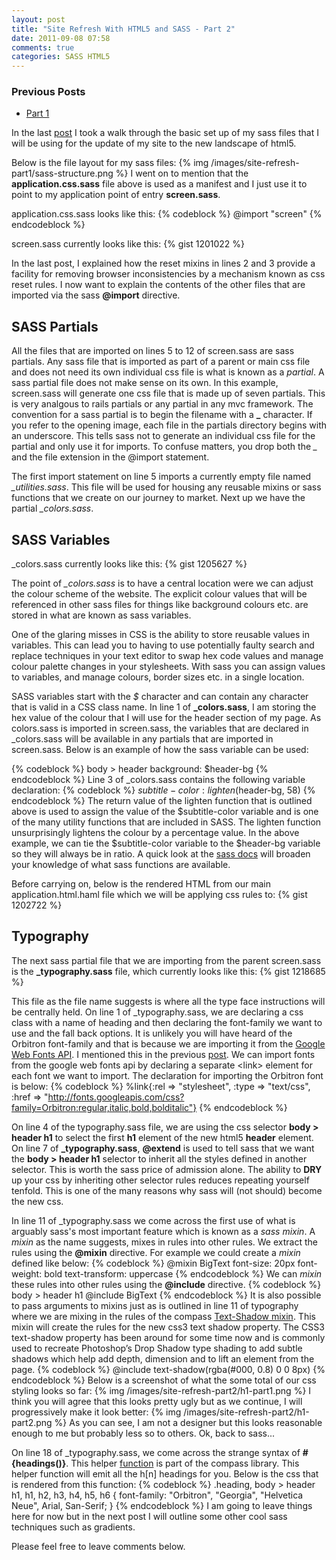```yaml
---
layout: post
title: "Site Refresh With HTML5 and SASS - Part 2"
date: 2011-09-08 07:58
comments: true
categories: SASS HTML5
--- 
```

### Previous Posts
- [Part 1]("http://www.thesoftwaresimpleton.com/blog/2011/09/07/site-refresh-with-html5-and-sass---part-1//") 

In the last [post]("http://www.thesoftwaresimpleton.com/blog/2011/09/07/site-refresh-with-html5-and-sass---part-1//") I took a walk through the basic set up of my sass files that I will be using for the update of my site to the new landscape of html5.

Below is the file layout for my sass files:
{% img /images/site-refresh-part1/sass-structure.png %}
I went on to mention that the **application.css.sass** file above is used as a manifest and I just use it to point to my application point of entry **screen.sass**.

application.css.sass looks like this:
{% codeblock %}
 @import "screen"
{% endcodeblock %}

screen.sass currently looks like this:
{% gist 1201022 %}

In the last post, I explained how the reset mixins in lines 2 and 3 provide a facility for removing browser inconsistencies by a mechanism known as css reset rules.  I now want to explain the contents of the other files that are imported via the sass **@import** directive.

## SASS Partials
All the files that are imported on lines 5 to 12 of screen.sass are sass partials.  Any sass file that is imported as part of a parent or main css file and does not need its own individual css file is what is known as a *partial*.  A sass partial file does not make sense on its own.  In this example, screen.sass will generate one css file that is made up of seven partials.  This is very analgous to rails partials or any partial in any mvc framework.  The convention for a sass partial is to begin the filename with a **_** character. If you refer to the opening image, each file in the partials directory begins with an underscore.  This tells sass not to generate an individual css file for the partial and only use it for imports.  To confuse matters, you drop both the *_* and the file extension in the @import statement.

The first import statement on line 5 imports a currently empty file named *_utilities.sass*.  This file will be used for housing any reusable mixins or sass functions that we create on our journey to market.  Next up we have the partial *_colors.sass*.

## SASS Variables
_colors.sass currently looks like this:
{% gist 1205627 %}

The point of *_colors.sass* is to have a central location were we can adjust the colour scheme of the website.  The explicit colour values that will be referenced in other sass files for things like background colours etc. are stored in what are known as sass variables.

One of the glaring misses in CSS is the ability to store reusable values in variables.  This can lead you to having to use potentially faulty search and replace techniques in your text editor to swap hex code values and manage colour palette changes in your stylesheets.  With sass you can assign values to variables, and manage colours, border sizes etc. in a single location.

SASS variables start with the *$* character and can contain any character that is valid in a CSS class name.  In line 1 of **_colors.sass**, I am storing the hex value of the colour that I will use for the header section of my page.  As colors.sass is imported in screen.sass, the variables that are declared in _colors.sass will be available in any partials that are imported in screen.sass.  Below is an example of how the sass variable can be used:

{% codeblock %}
body > header
  background: $header-bg
{% endcodeblock %}
Line 3 of _colors.sass contains the following variable declaration:
{% codeblock %}
$subtitle-color: lighten($header-bg, 58)
{% endcodeblock %}
The return value of the lighten function that is outlined above is used to assign the value of the $subtitle-color variable and is one of the many utility functions that are included in SASS.  The lighten function unsurprisingly lightens the colour by a percentage value.  In the above example, we can tie the $subtitle-color variable to the $header-bg variable so they will always be in ratio.  A quick look at the <a href="http://sass-lang.com/" target="_bland">sass docs</a> will broaden your knowledge of what sass functions are available.

Before carrying on, below is the rendered HTML from our main application.html.haml file which we will be applying css rules to:
{% gist 1202722 %}

## Typography

The next sass partial file that we are importing from the parent screen.sass is the **_typography.sass** file, which currently looks like this:
{% gist 1218685 %}

This file as the file name suggests is where all the type face instructions will be centrally held.  On line 1 of _typography.sass, we are declaring a css class with a name of heading and then declaring the font-family we want to use and the fall back options.  It is unlikely you will have heard of the Orbitron font-family and that is because we are importing it from the <a href="http://code.google.com/apis/webfonts/" target="_blank">Google Web Fonts API</a>.  I mentioned this in the previous <a href="http://www.thesoftwaresimpleton.com/blog/2011/09/07/site-refresh-with-html5-and-sass---part-1//" target="_blank">post</a>.  We can import fonts from the google web fonts api by declaring a separate &lt;link&gt; element for each font we want to import. The declaration for importing the Orbitron font is below:
{% codeblock %}
%link{:rel => "stylesheet", :type => "text/css", :href => "http://fonts.googleapis.com/css?family=Orbitron:regular,italic,bold,bolditalic"}
{% endcodeblock %}

On line 4 of the typography.sass file, we are using the css selector **body > header h1** to select the first **h1** element of the new html5 **header** element. On line 7 of **_typography.sass**, **@extend** is used to tell sass that we want the **body > header h1** selector to inherit all the styles defined in another selector.  This is worth the sass price of admission alone.  The ability to **DRY** up your css by inheriting other selector rules reduces repeating yourself tenfold. This is one of the many reasons why sass will (not should) become the new css.

In line 11 of _typography.sass we come across the first use of what is arguably sass's most important feature which is known as a *sass mixin*.  A *mixin* as the name suggests, mixes in rules into other rules.  We extract the rules using the **@mixin** directive.  For example we could create a *mixin* defined like below:
{% codeblock %}
@mixin BigText
  font-size: 20px
  font-weight: bold
  text-transform: uppercase
{% endcodeblock %}
We can *mixin* these rules into other rules using the **@include** directive.
{% codeblock %}
body > header h1
  @include BigText
{% endcodeblock %}
It is also possible to pass arguments to mixins just as is outlined in line 11 of typography where we are mixing in the rules of the compass <a href="http://compass-style.org/examples/compass/css3/text_shadow/" target="_blank">Text-Shadow mixin</a>.  This mixin will create the rules for the new css3 text shadow property.  The CSS3 text-shadow property has been around for some time now and is commonly used to recreate Photoshop’s Drop Shadow type shading to add subtle shadows which help add depth, dimension and to lift an element from the page.
{% codeblock %}
@include text-shadow(rgba(#000, 0.8) 0 0 8px)
{% endcodeblock %}
Below is a screenshot of what the some total of our css styling looks so far:
{% img /images/site-refresh-part2/h1-part1.png %}
I think you will agree that this looks pretty ugly but as we continue, I will progressively make it look better:
{% img /images/site-refresh-part2/h1-part2.png %}
As you can see, I am not a designer but this looks reasonable enough to me but probably less so to others.  Ok, back to sass...

On line 18 of _typography.sass, we come across the strange syntax of   **#{headings()}**.  This helper <a href="http://compass-style.org/reference/compass/helpers/selectors/#headings" target="_blank">function</a> is part of the compass library.  This helper function will emit all the h[n] headings for you.  Below is the css that is rendered from this function:
{% codeblock %}
.heading, body > header h1, h1, h2, h3, h4, h5, h6 {
  font-family: "Orbitron", "Georgia", "Helvetica Neue", Arial, San-Serif;
}
{% endcodeblock %}
I am going to leave things here for now but in the next post I will outline some other cool sass techniques such as gradients.

Please feel free to leave comments below.